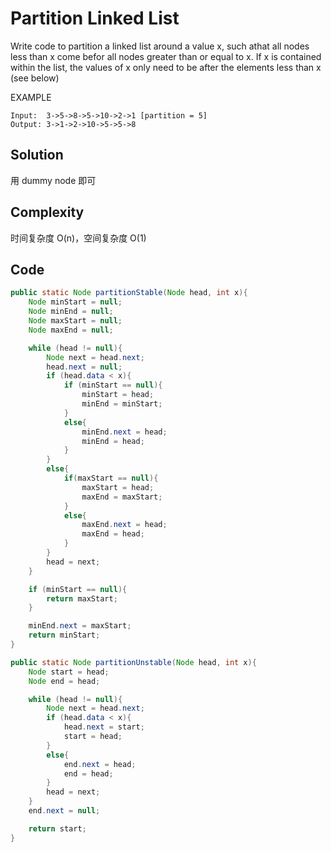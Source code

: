 # Partition Linked List

Write code to partition a linked list around a value x, such athat all nodes less than x come befor all nodes greater than or equal to x. If x is contained within the list, the values of x only need to be after the elements less than x (see below)

EXAMPLE

    Input:  3->5->8->5->10->2->1 [partition = 5]
    Output: 3->1->2->10->5->5->8

## Solution

用 dummy node 即可

## Complexity

时间复杂度 O(n)，空间复杂度 O(1)

## Code

```java
public static Node partitionStable(Node head, int x){
    Node minStart = null;
    Node minEnd = null;
    Node maxStart = null;
    Node maxEnd = null;

    while (head != null){
        Node next = head.next;
        head.next = null;
        if (head.data < x){
            if (minStart == null){
                minStart = head;
                minEnd = minStart;
            }
            else{
                minEnd.next = head;
                minEnd = head;
            }
        }
        else{
            if(maxStart == null){
                maxStart = head;
                maxEnd = maxStart;
            }
            else{
                maxEnd.next = head;
                maxEnd = head;
            }
        }
        head = next;
    }

    if (minStart == null){
        return maxStart;
    }

    minEnd.next = maxStart;
    return minStart;
}

public static Node partitionUnstable(Node head, int x){
    Node start = head;
    Node end = head;

    while (head != null){
        Node next = head.next;
        if (head.data < x){
            head.next = start;
            start = head;
        }
        else{
            end.next = head;
            end = head;
        }
        head = next;
    }
    end.next = null;

    return start;
}
```

